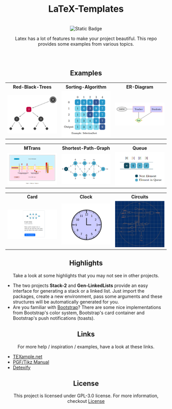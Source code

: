 <div align="center" style="margin-bottom: 70px">
	<h1>LaTeX-Templates</h1><br>
	<img alt="Static Badge" src="https://img.shields.io/badge/Lang-0f6846?logo=LaTeX">
	<div align="center"><p>Latex has a lot of features to make your project beautiful. This repo provides some examples from various topics.</p></div>
</div>

<div align="center">
<h2>Examples</h2>
</div>

<div align="center">
<table width="100%" margin-left="auto" margin-right="auto">
	<tr>
		<th>Red-Black-Trees</th>
		<th>Sorting-Algorithm</th>
		<th>ER-Diagram</th>
	</tr>
	<tr>
		<td width="33%">
			<img src="img/rbtrees.png" 
				alt="Red-Black-Trees Exp" />
		</td>
		<td width="33%">
			<img src="img/sortalg.png" 
				alt="Sorting Algorithm Exp" />
		</td>
		<td width="33%">
			<img src="img/erdiagram.png" 
				alt="ER-Diagram Exp" />
		</td>
	</tr>
</table>

<table width="100%" margin-left="auto" margin-right="auto">
	<tr>
		<th>MTrans</th>
		<th>Shortest-Path-Graph</th>
		<th>Queue</th>
	</tr>
	<tr>
		<td width="33%">
			<img src="img/mtrans.png" 
				alt="MTrans Exp" />
		</td>
		<td width="33%">
			<img src="img/spgraph.png" 
				alt="Shortest-Path-Graph Exp" />
		</td>
		<td width="33%">
			<img src="img/queue.png" 
				alt="Queue Exp" />
		</td>
	</tr>
</table>

<table width="100%" margin-left="auto" margin-right="auto">
	<tr>
		<th>Card</th>
		<th>Clock</th>
		<th>Circuits</th>
	</tr>
	<tr>
		<td width="33%">
			<img src="img/cardexp.png" 
				alt="Card Exp" />
		</td>
		<td width="33%">
			<img src="img/clock.png" 
				alt="Clock Exp" />
		</td>
		<td width="33%">
			<img src="img/circuits.png" 
				alt="Circuits Exp" />
		</td>
	</tr>
</table>
</div>

<div align="center">
<h2>Highlights</h2>
<div align="center"><p>Take a look at some highlights that you may not see in other projects.</p></div>
</div>
<ul>
<li>The two projects <b>Stack-2</b> and <b>Gen-LinkedLists</b> provide an easy interface for generating a stack or a linked list. Just import the packages, create a new environment, pass some arguments and these structures will be automatically generated for you.</li>
<li>Are you familiar with <a href="https://getbootstrap.com/">Bootstrap</a>? There are some nice implementations from Bootstrap's color system, Bootstrap's card container and Bootstrap's push notifications (toasts).</li>
</ul>

<div align="center">
<h2>Links</h2>
<div align="center"><p>For more help / inspiration / examples, have a look at these links.</p></div>
</div>
<ul>
<li><a href="https://texample.net/">TEXample.net</a></li>
<li><a href="https://tikz.dev/">PGF/Tikz Manual</a></li>
<li><a href="https://detexify.kirelabs.org/classify.html">Detexify</a></li>
</ul>


<div align="center">
<h2>License</h2>
</div>

<div align="center"><p>This project is licensed under GPL-3.0 license. For more information, checkout <a href="https://github.com/BenSt099/LaTeX-Templates/blob/main/LICENSE">License</a></p></div>
